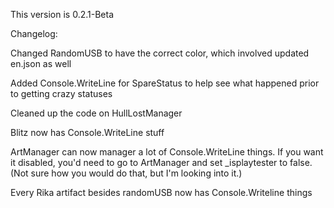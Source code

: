 This version is 0.2.1-Beta

Changelog:

Changed RandomUSB to have the correct color, which involved updated en.json as well

Added Console.WriteLine for SpareStatus to help see what happened prior to getting crazy statuses

Cleaned up the code on HullLostManager

Blitz now has Console.WriteLine stuff

ArtManager can now manager a lot of Console.WriteLine things. If you want it disabled, you'd need to go to ArtManager and set _isplaytester to false. (Not sure how you would do that, but I'm looking into it.)

Every Rika artifact besides randomUSB now has Console.Writeline things